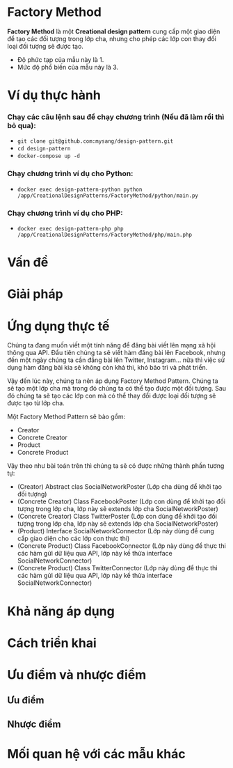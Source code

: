 # Factory Method
**Factory Method** là một **Creational design pattern** cung cấp một giao diện để tạo các đối tượng trong lớp cha, nhưng cho phép các lớp con thay đổi loại đối tượng sẽ được tạo.

- Độ phức tạp của mẫu này là 1.
- Mức độ phổ biến của mẫu này là 3.

# Ví dụ thực hành
### Chạy các câu lệnh sau để chạy chương trình (Nếu đã làm rồi thì bỏ qua):
- `git clone git@github.com:mysang/design-pattern.git`
- `cd design-pattern`
- `docker-compose up -d`

### Chạy chương trình ví dụ cho Python:
- `docker exec design-pattern-python python /app/CreationalDesignPatterns/FactoryMethod/python/main.py`

### Chạy chương trình ví dụ cho PHP:
- `docker exec design-pattern-php php /app/CreationalDesignPatterns/FactoryMethod/php/main.php`

# Vấn đề

# Giải pháp

# Ứng dụng thực tế
Chúng ta đang muốn viết một tính năng để đăng bài viết lên mạng xã hội thông qua API. Đầu tiên chúng ta sẽ viết hàm đăng bài lên Facebook, nhưng đến một ngày chúng ta cần đăng bài lên Twitter, Instagram... nữa thì việc sử dụng hàm đăng bài kia sẽ không còn khả thi, khó bảo trì và phát triển.

Vậy đến lúc này, chúng ta nên áp dụng Factory Method Pattern. Chúng ta sẽ tạo một lớp cha mà trong đó chúng ta có thể tạo được một đối tượng. Sau đó chúng ta sẽ tạo các lớp con mà có thể thay đổi được loại đối tượng sẽ được tạo từ lớp cha.

Một Factory Method Pattern sẽ bào gồm:
- Creator
- Concrete Creator
- Product
- Concrete Product

Vậy theo như bài toán trên thì chúng ta sẽ có được những thành phần tương tự:
- (Creator) Abstract clas SocialNetworkPoster (Lớp cha dùng để khởi tạo đối tượng)
- (Concrete Creator) Class FacebookPoster (Lớp con dùng để khởi tạo đối tượng trong lớp cha, lớp này sẽ extends lớp cha SocialNetworkPoster)
- (Concrete Creator) Class TwitterPoster (Lớp con dùng để khởi tạo đối tượng trong lớp cha, lớp này sẽ extends lớp cha SocialNetworkPoster)
- (Product) Interface SocialNetworkConnector (Lớp này dùng để cung cấp giao diện cho các lớp con thực thi)
- (Concrete Product) Class FacebookConnector (Lớp này dùng để thực thi các hàm gửi dữ liệu qua API, lớp này kế thừa interface SocialNetworkConnector)
- (Concrete Product) Class TwitterConnector (Lớp này dùng để thực thi các hàm gửi dữ liệu qua API, lớp này kế thừa interface SocialNetworkConnector)
# Khả năng áp dụng

# Cách triển khai

# Ưu điểm và nhược điểm
## Ưu điểm

## Nhược điểm

# Mối quan hệ với các mẫu khác
